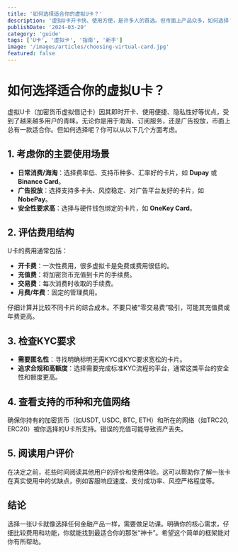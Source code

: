 ```yaml
---
title: '如何选择适合你的虚拟U卡？'
description: '虚拟U卡开卡快、使用方便，是许多人的首选。但市面上产品众多，如何选择？本文提供一个简单的框架，助你找到最适合自己的虚拟U卡。'
publishDate: '2024-03-20'
category: 'guide'
tags: ['U卡', '虚拟卡', '指南', '新手']
image: '/images/articles/choosing-virtual-card.jpg'
featured: false
---
```


# 如何选择适合你的虚拟U卡？

虚拟U卡（加密货币虚拟借记卡）因其即时开卡、使用便捷、隐私性好等优点，受到了越来越多用户的青睐。无论你是用于海淘、订阅服务，还是广告投放，市面上总有一款适合你。但如何选择呢？你可以从以下几个方面考虑。

## 1. 考虑你的主要使用场景

- **日常消费/海淘**：选择费率低、支持币种多、汇率好的卡片，如 **Dupay** 或 **Binance Card**。
- **广告投放**：选择支持多卡头、风控稳定、对广告平台友好的卡片，如 **NobePay**。
- **安全性要求高**：选择与硬件钱包绑定的卡片，如 **OneKey Card**。

## 2. 评估费用结构

U卡的费用通常包括：

- **开卡费**：一次性费用，很多虚拟卡是免费或费用很低的。
- **充值费**：将加密货币充值到卡片的手续费。
- **交易费**：每次消费时收取的手续费。
- **月费/年费**：固定的管理费用。

仔细计算并比较不同卡片的综合成本。不要只被“零交易费”吸引，可能其充值费或年费更高。

## 3. 检查KYC要求

- **需要匿名性**：寻找明确标明无需KYC或KYC要求宽松的卡片。
- **追求合规和高额度**：选择需要完成标准KYC流程的平台，通常这类平台的安全性和额度更高。

## 4. 查看支持的币种和充值网络

确保你持有的加密货币（如USDT, USDC, BTC, ETH）和所在的网络（如TRC20, ERC20）被你选择的U卡所支持。错误的充值可能导致资产丢失。

## 5. 阅读用户评价

在决定之前，花些时间阅读其他用户的评价和使用体验。这可以帮助你了解一张卡在真实使用中的优缺点，例如客服响应速度、支付成功率、风控严格程度等。

## 结论

选择一张U卡就像选择任何金融产品一样，需要做足功课。明确你的核心需求，仔细比较费用和功能，你就能找到最适合你的那张“神卡”。希望这个简单的框架能对你有所帮助。
